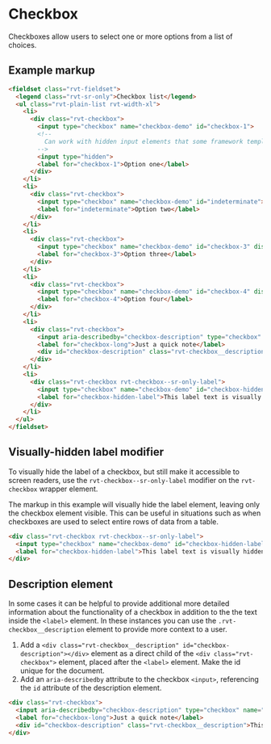 # Checkbox

Checkboxes allow users to select one or more options from a list of choices.

## Example markup

```html
<fieldset class="rvt-fieldset">
  <legend class="rvt-sr-only">Checkbox list</legend>
  <ul class="rvt-plain-list rvt-width-xl">
    <li>
      <div class="rvt-checkbox">
        <input type="checkbox" name="checkbox-demo" id="checkbox-1">
        <!--
          Can work with hidden input elements that some framework template languages generate
        -->
        <input type="hidden">
        <label for="checkbox-1">Option one</label>
      </div>
    </li>
    <li>
      <div class="rvt-checkbox">
        <input type="checkbox" name="checkbox-demo" id="indeterminate">
        <label for="indeterminate">Option two</label>
      </div>
    </li>
    <li>
      <div class="rvt-checkbox">
        <input type="checkbox" name="checkbox-demo" id="checkbox-3" disabled>
        <label for="checkbox-3">Option three</label>
      </div>
    </li>
    <li>
      <div class="rvt-checkbox">
        <input type="checkbox" name="checkbox-demo" id="checkbox-4" disabled checked>
        <label for="checkbox-4">Option four</label>
      </div>
    </li>
    <li>
      <div class="rvt-checkbox">
        <input aria-describedby="checkbox-description" type="checkbox" name="checkbox-demo" id="checkbox-long">
        <label for="checkbox-long">Just a quick note</label>
        <div id="checkbox-description" class="rvt-checkbox__description">This checkbox has a really long label that can wrap on to two lines and still have nice left alignment.</div>
      </div>
    </li>
    <li>
      <div class="rvt-checkbox rvt-checkbox--sr-only-label">
        <input type="checkbox" name="checkbox-demo" id="checkbox-hidden-label">
        <label for="checkbox-hidden-label">This label text is visually hidden</label>
      </div>
    </li>
  </ul>
</fieldset>
```

## Visually-hidden label modifier

To visually hide the label of a checkbox, but still make it accessible to screen readers, use the `rvt-checkbox--sr-only-label` modifier on the `rvt-checkbox` wrapper element.

The markup in this example will visually hide the label element, leaving only the checkbox element visible. This can be useful in situations such as when checkboxes are used to select entire rows of data from a table.

```html
<div class="rvt-checkbox rvt-checkbox--sr-only-label">
  <input type="checkbox" name="checkbox-demo" id="checkbox-hidden-label">
  <label for="checkbox-hidden-label">This label text is visually hidden</label>
</div>
```

## Description element

In some cases it can be helpful to provide additional more detailed information about the functionality of a checkbox in addition to the the text inside the `<label>` element. In these instances you can use the `.rvt-checkbox__description` element to provide more context to a user.

1. Add a `<div class="rvt-checkbox__description" id="checkbox-description"></div>` element as a direct child of the `<div class="rvt-checkbox">` element, placed after the `<label>` element. Make the id unique for the document.
2. Add an `aria-describedby` attribute to the checkbox `<input>`, referencing the `id` attribute of the description element.

```html
<div class="rvt-checkbox">
  <input aria-describedby="checkbox-description" type="checkbox" name="checkbox-demo" id="checkbox-long">
  <label for="checkbox-long">Just a quick note</label>
  <div id="checkbox-description" class="rvt-checkbox__description">This checkbox has a really long label that can wrap on to two lines and still have nice left alignment.</div>
</div>
```
